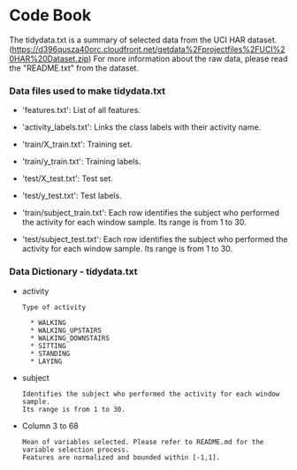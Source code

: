 # Code Book

The tidydata.txt is a summary of selected data from the UCI HAR dataset.
(https://d396qusza40orc.cloudfront.net/getdata%2Fprojectfiles%2FUCI%20HAR%20Dataset.zip) 
For more information about the raw data, please read the "README.txt" from the dataset.

### Data files used to make tidydata.txt

- 'features.txt': List of all features.

- 'activity_labels.txt': Links the class labels with their activity name.

- 'train/X_train.txt': Training set.

- 'train/y_train.txt': Training labels.

- 'test/X_test.txt': Test set.

- 'test/y_test.txt': Test labels.

- 'train/subject_train.txt': Each row identifies the subject who performed the activity for each window sample. Its range is from 1 to 30. 

- 'test/subject_test.txt': Each row identifies the subject who performed the activity for each window sample. Its range is from 1 to 30. 


### Data Dictionary - tidydata.txt

- activity

      Type of activity
  
        * WALKING
        * WALKING_UPSTAIRS
        * WALKING_DOWNSTAIRS
        * SITTING
        * STANDING
        * LAYING
        
- subject
  
      Identifies the subject who performed the activity for each window sample. 
      Its range is from 1 to 30. 

- Column 3 to 68

      Mean of variables selected. Please refer to README.md for the variable selection process. 
      Features are normalized and bounded within [-1,1].
